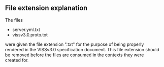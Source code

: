 ## File extension explanation
The files
* server.yml.txt
* vissv3.0.proto.txt

were given the file extension ".txt" for the purpose of being properly rendered in the VISSv3.0 specification document.
This file extension should be removed before the files are consumed in the contexts they were created for.
